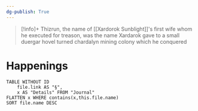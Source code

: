 ```yaml
---
dg-publish: True
---
```

> [!info]+
Thizrun, the name of [[Xardorok Sunblight]]'s first wife whom he executed for treason, was the name Xardarok gave to a small duergar hovel turned chardalyn mining colony which he conquered

# Happenings
```dataview
TABLE WITHOUT ID
	file.link AS "§", 
	x AS "Details" FROM "Journal"
FLATTEN x WHERE contains(x,this.file.name) 
SORT file.name DESC
```
